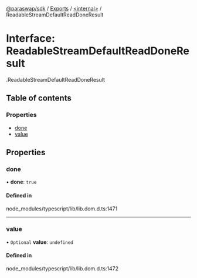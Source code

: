 [@paraswap/sdk](../README.md) / [Exports](../modules.md) / [<internal\>](../modules/internal_.md) / ReadableStreamDefaultReadDoneResult

# Interface: ReadableStreamDefaultReadDoneResult

[<internal>](../modules/internal_.md).ReadableStreamDefaultReadDoneResult

## Table of contents

### Properties

- [done](internal_.ReadableStreamDefaultReadDoneResult.md#done)
- [value](internal_.ReadableStreamDefaultReadDoneResult.md#value)

## Properties

### done

• **done**: ``true``

#### Defined in

node_modules/typescript/lib/lib.dom.d.ts:1471

___

### value

• `Optional` **value**: `undefined`

#### Defined in

node_modules/typescript/lib/lib.dom.d.ts:1472
